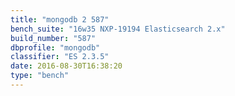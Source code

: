 ```yaml
---
title: "mongodb 2 587"
bench_suite: "16w35 NXP-19194 Elasticsearch 2.x"
build_number: "587"
dbprofile: "mongodb"
classifier: "ES 2.3.5"
date: 2016-08-30T16:38:20
type: "bench"
---
```

